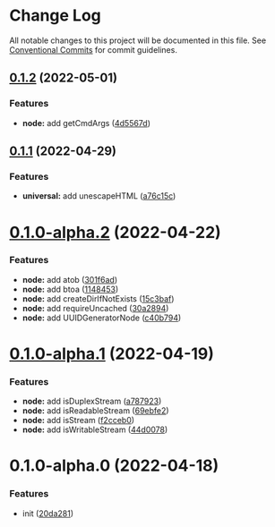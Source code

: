 # Change Log

All notable changes to this project will be documented in this file.
See [Conventional Commits](https://conventionalcommits.org) for commit guidelines.

## [0.1.2](https://github.com/changjunhao/panacea/compare/panacea-node@0.1.1...panacea-node@0.1.2) (2022-05-01)

### Features

- **node:** add getCmdArgs ([4d5567d](https://github.com/changjunhao/panacea/commit/4d5567de6f9596efa4fd5e7d97dee357f09a7798))

## [0.1.1](https://github.com/changjunhao/panacea/compare/panacea-node@0.1.0...panacea-node@0.1.1) (2022-04-29)

### Features

- **universal:** add unescapeHTML ([a76c15c](https://github.com/changjunhao/panacea/commit/a76c15c09eeee38b3099b282a3c7b951d1084583))

# [0.1.0-alpha.2](https://github.com/changjunhao/panacea/compare/panacea-node@0.1.0-alpha.1...panacea-node@0.1.0-alpha.2) (2022-04-22)

### Features

- **node:** add atob ([301f6ad](https://github.com/changjunhao/panacea/commit/301f6ad94c6a1bc8da256d9dd0759978bf138082))
- **node:** add btoa ([1148453](https://github.com/changjunhao/panacea/commit/1148453f1041c77ccd16659a47f76285c57bd8dc))
- **node:** add createDirIfNotExists ([15c3baf](https://github.com/changjunhao/panacea/commit/15c3bafd49bc67d8505ff7439c40062c4e63a6ad))
- **node:** add requireUncached ([30a2894](https://github.com/changjunhao/panacea/commit/30a2894bb21e268e2c1863130528d13ee8d62b4b))
- **node:** add UUIDGeneratorNode ([c40b794](https://github.com/changjunhao/panacea/commit/c40b79404d9cf47a661934dcee0656a8c3d3ca89))

# [0.1.0-alpha.1](https://github.com/changjunhao/panacea/compare/panacea-node@0.1.0-alpha.0...panacea-node@0.1.0-alpha.1) (2022-04-19)

### Features

- **node:** add isDuplexStream ([a787923](https://github.com/changjunhao/panacea/commit/a78792386e22e0c439304f5ae02b11c9540cffe2))
- **node:** add isReadableStream ([69ebfe2](https://github.com/changjunhao/panacea/commit/69ebfe222cecb0a7dbb3c38ad007e81814d328cd))
- **node:** add isStream ([f2cceb0](https://github.com/changjunhao/panacea/commit/f2cceb0e2c3a3281375187c71e4017865be2c653))
- **node:** add isWritableStream ([44d0078](https://github.com/changjunhao/panacea/commit/44d0078bd66e09d07be2c6aed61281bb9754ea78))

# 0.1.0-alpha.0 (2022-04-18)

### Features

- init ([20da281](https://github.com/changjunhao/panacea/commit/20da28104d48a1f491818e309edea7d24b1da3ec))
